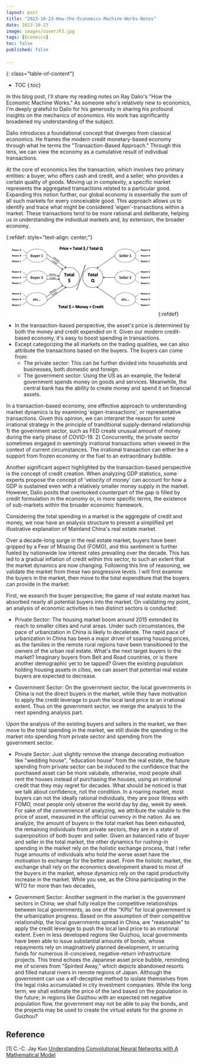 ```yaml
---
layout: post
title: "2023-10-23-How-the-Economics-Machine-Works-Notes"
date: 2023-10-23
image: images/cover/F3.jpg     
tags: [Econmics]
toc: false
published: false

---
```


{: class="table-of-content"}
* TOC
{:toc}

In this blog post, I'll share my reading notes on Ray Dalio's "How the Economic Machine Works." As someone who's relatively new to economics, I'm deeply grateful to Dalio for his generosity in sharing his profound insights on the mechanics of economics. His work has significantly broadened my understanding of the subject.

Dalio introduces a foundational concept that diverges from classical economics. He frames the modern credit monetary-based economy through what he terms the "Transaction-Based Approach." Through this lens, we can view the economy as a cumulative result of individual transactions.

At the core of economics lies the transaction, which involves two primary entities: a buyer, who offers cash and credit, and a seller, who provides a certain quality of goods. Moving up in complexity, a specific market represents the aggregated transactions related to a particular good. Expanding this notion further, our global economy is essentially the sum of all such markets for every conceivable good. This approach allows us to identify and trace what might be considered 'eigen'-transactions within a market. These transactions tend to be more rational and deliberate, helping us in understanding the individual markets and, by extension, the broader economy.

<!-- This blogpost is a reading note for the Ray Dalio's How the Economics Machine Works, thanks for his generousness on sharing his insight on Economics Machines, I really learn a lot from his book. His first basis concept is that, he define the modern credit monetary based econonmy a new measure, compared to the   classical economics, he define his measure as "Transaction-Based Approach", in his transaction-based len on the economics, we can observe the economics as the add-up from the transcations.From the fundemental element of the economics, the transaction is establish on a duo-group, <(a buyer, cash+credit),    (a seller. sold quality)>, get higher, a specifc market is the sum of the transactions on the certain good, and our living world economy is the sum of the markets on all goods in the world. Due to this split principle, we can relatively easily track the 'Eigen'-transaction in the market, they tend to be more rational, which help us understand the market, then the whole economy. -->


{:refdef: style="text-align: center;"}
<img src="images/2023-10-23-How-the-Economics-Machine-Works-Notes/Transaction_based_economics.png" alt="Transport_Map_Visualization" style="zoom:40%;" />
{:refdef}
<!-- {:refdef: style="text-align: center;"} -->

- In the transaction-based perspective, the asset's price is determined by both the money and credit expended on it. Given our modern credit-based economy, it's easy to boost spending in transactions.
- Except categorizing the all markets on the trading qualities, we can also attribute the transactions based on the buyers. The buyers can come from:
  - The private sector: This can be further divided into households and businesses, both domestic and foreign.
  - The government sector: Using the US as an example, the federal government spends money on goods and services. Meanwhile, the central bank has the ability to create money and spend it on financial assets.

In a transaction-based economy, one effective approach to understanding market dynamics is by examining 'eigen-transactions', or representative transactions. Given this opinion, we can interpret the reason for some irrational strategy in the principle of tranditional supply-demand relationship 1) the government sector, such as FED create unusual amount of money during the early phase of COVID-19. 2) Concurrently, the private sector sometimes engaged in seemingly irrational transactions when viewed in the context of current circumstances. The irrational transaction can either be a support from frozen economy or the fuel to an extraordinary bubble.

Another significant aspect highlighted by the transaction-based perspective is the concept of credit creation. When analyzing GDP statistics, some experts propose the concept of 'velocity of money' can account for how a GDP is sustained even with a relatively smaller money supply in the market. However, Dalio posits that overlooked counterpart of the gap is filled by credit formulation in the economy or, in more specific terms, the existence of sub-markets within the broader economic framework.

<!-- Considering the total spending in a market is the aggregation of credit formulation and money, we now have an analysis strucuture to present a simplified yet illustrative explanation of Mainland China's real estate market.  -->

<!-- Over a decades-long surge in real estate market, buyers have been gripped by a Fear of Missing Out (FOMO), 
and the sentiment further fueled by a decades-long nationwide low interest rates. 
This has led to a gradual inflation of credit within this sector, to an extent that the game will turn down now. 
Alongside this chain of induction, we validate the market from these two progressive levels, 
I will first examine the buyers in the markete, as move to the total expenditure that the buyers can provide in the market: -->

<!-- First, we research on the buyer perspective, the game of real estate market have absorb nearly all potential buyers into the market. On proving my point, an analysis of economic activities in two distinct sectors is conducted: -->

<!-- - Private Sector: The housing market boom around 2015 extended its reach to smaller cities and rural areas. Under such circumstances, the pace of urbanization in China is likely to decelerate. The unusual urbanization pace in China is main push hand of the roaring housing price, as the family in the remote rural regions have been converted to the owner of the urban real estate. What's the next target, the imaginary buyers that from from the Belt and Road countries or the ancestors that have been buried in lands? Given the existing influx housing-holding population in cities, we can asset that potential real estate buyers, is expected to decrease. -->

<!-- - Government Sector: Another buyer sector in the market is the government sectors in China, we shall fully realize the competitive relationships between local governements, as the one of the ”KPIs“ for local government is the urbanization progress. Based on the assumption of their competitive relationship, the local governments spreading in China, are "reasonable" to apply the credit leverage to push the local land price into an irrational extent. 
Even in less developed regions like Kweichow, local governments have been able to issue substantial amounts of bonds, whose payment rely on the imaginery development, in securing funds for numerous meaningless, negative-return infrastructure projects.
This trend echoes the Japanese asset price bubble, reminds me of scenes from "Spirited Away," which depicts abandoned resorts and filled natural rivers in remote regions of Japan. Although the government can use a self-deceiving method to isolate the legal risks cummlated in city investment companies. 
In the long term, we shall estimate the price of the land based on the population in the future, that the lands like Kweichow with an expected net negative flow, the government may not be able to pay the bonds, and the projects may used to the virtual estate for the gnome in Kweichow? -->

Considering the total spending in a market is the aggregate of credit and money, we now have an analysis structure to present a simplified yet illustrative explanation of Mainland China's real estate market.

Over a decade-long surge in the real estate market, buyers have been gripped by a Fear of Missing Out (FOMO),
and this sentiment is further fueled by nationwide low interest rates prevailing over the decade.
This has led to a gradual inflation of credit within this sector, to such an extent that the market dynamics are now changing.
Following this line of reasoning, we validate the market from these two progressive levels.
I will first examine the buyers in the market, then move to the total expenditure that the buyers can provide in the market:

First, we esearch the buyer perspective; the game of real estate market has absorbed nearly all potential buyers into the market.
On validating my point, an analysis of economic activities in two distinct sectors is conducted:

- Private Sector: The housing market boom around 2015 extended its reach to smaller cities and rural areas. Under such circumstances, the pace of urbanization in China is likely to decelerate. The rapid pace of urbanization in China has been a major driver of soaring housing prices, as the families in the remote rural regions have been transitioned to the owners of the urban real estate. What's the next target buyers to the market? Imaginary buyers from Belt and Road countries, or is there another demographic yet to be tapped? Given the existing population holding housing assets in cities, we can assert that potential real estate buyers are expected to decrease.

- Government Sector: On the government sector, the local governments in China is not the direct buyers in the market, while they have motivation to apply the credit leverage to push the local land price to an irrational extent. Thus on the government sector, we merge the analysis to the next spending analysis part.

Upon the analysis of the existing buyers and sellers in the market, we then move to the total spending in the market, we still divide the spending in the market into spending from private sector and spending from the government sector.

- Private Sector: Just slightly remove the strange decorating motivation like "wedding house", "education house" from the real estate, the future spending from private sector can be induced to the confidence that the purchased asset can be more valubale, otherwise, most people shall rent the houses instead of purchasing the houses, using an irrational credit that they may regret for decades. What should be noticed is that we talk about confidence, not the condition. In a roaring market, most buyers can not the ideally rational individuals, they are poor illness with FOMO, most people only observe the world day by day, week by week.
  For sake of the convenience of analyzing, we attribute the valuble to the price of asset, measured in the official currency in the nation. As we analyze, the amount of buyers in the total market has been exhausted, the remaining individuals from private sectors, they are in a state of superposition of both buyer and seller. 
  Given an balanced ratio of buyer and seller in the total market, the other dynamics for rushing-in spending in the market rely on the holistic exchange process, that I refer huge amounts of individuals who hold the worse asset have the motivation to exchange for the better asset. From the holisitc market, the exchange shall rely on the economics development shared to most of the buyers in the market, whose dynamics rely on the rapid productivity increase in the market. While you see, as the China participating in the WTO for more than two decades, 

- Government Sector: Another segment in the market is the government sectors in China; we shall fully realize the competitive relationships between local governments, as one of the ”KPIs“ for local government is the urbanization progress. Based on the assumption of their competitive relationship, the local governments spread in China, are "reasonable" to apply the credit leverage to push the local land price to an irrational extent.
Even in less developed regions like Guizhou, local governments have been able to issue substantial amounts of bonds, whose repayments rely on imaginatively planned development, in securing funds for numerous ill-conceived, negative-return infrastructure projects.
This trend echoes the Japanese asset price bubble, reminding me of scenes from "Spirited Away," which depicts abandoned resorts and filled natural rivers in remote regions of Japan. Although the government can use a elf-deceptive method to isolate themselves from the legal risks accumulated in city investment companies.
While the long term, we shall estimate the price of the land based on the population in the future; in regions like Guizhou with an expected net negative population flow, the government may not be able to pay the bonds, and the projects may be used to create the virtual estate for the gnome in Guizhou?

<!-- Given the transacation-based economony, we can analyze the economony from the eigen-transaction in the market, the government sector may create money despite supply-demand relationship in aiding economony in early phase of COVID-19. The private sector can also do some irrational transaction, if we observe their behavior in the current state. -->

<!-- Another transacation-based measure brings is the credit formulation. In satistics of GDP, some argues that the velocity of moneys can explain the reason why GDP can be paid given smaller amount of money in market. While Dalio the missing counterpart is actually the credit in the economics, or the submarket in economics. -->

<!-- An example that not so accurate, but I really want to propose an explanation is the Chinese mainland real estate market, given the decade-long real estate boom, the credit in the real estate market accounts increase to a too high level, cause the next generation of buyers in the market can't afford the price, which leads to self-reinforcement cycle in the market crash down. The inflection point cause two problems: the surpass the credit formulation speed,  -->

<!-- On proving my point, we observe the economics in two sectors: 
Government sector: the government in the poorest region like Kweichow, can also publish sea amount bonds, lend money to build a lot of meaningless infrastructure projects. The phonomemon really remind me the bubble times in Japan, the film “Spirited Away” also reveal the abondoned resort and and the filled natural rivers in many remote regions in Japan. 
from the private sector: we can observe the housing market boom in 2015 spread to small cities and rural areas. Under this condition, the urbanalization in China will not be able to proceed in a high speed. The population into the cities, or the buyers to the real estate will start to decrease.  -->

## Reference

[1] C.-C. Jay Kuo [Understanding Convolutional Neural Networks with A Mathematical Model](https://arxiv.org/abs/1609.04112) 

